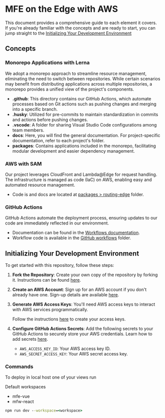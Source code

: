 # MFE on the Edge with AWS

This document provides a comprehensive guide to each element it covers. If you're already familiar with the concepts and are ready to start, you can jump straight to the [Initializing Your Development Environment](#initializing-your-development-environment)

## Concepts

### Monorepo Applications with Lerna

We adopt a monorepo approach to streamline resource management, eliminating the need to switch between repositories. While certain scenarios may benefit from distributing applications across multiple repositories, a monorepo provides a unified view of the project's components.

- **.github**: This directory contains our GitHub Actions, which automate processes based on Git actions such as pushing changes and merging into a specific branch.
- **.husky**: Utilized for pre-commits to maintain standardization in commits and actions before pushing changes.
- **.vscode**: A folder for sharing Visual Studio Code configurations among team members.
- **docs**: Here, you will find the general documentation. For project-specific documentation, refer to each project's folder.
- **packages**: Contains applications included in the monorepo, facilitating modular development and easier dependency management.

### AWS with SAM

Our project leverages CloudFront and Lambda@Edge for request handling. The infrastructure is managed as code (IaC) on AWS, enabling easy and automated resource management.

- Code is and docs are located at [packages > routing-edge](../packages/routing-edge) folder.

### GitHub Actions

GitHub Actions automate the deployment process, ensuring updates to our code are immediately reflected in our environment.

- Documentation can be found in the [Workflows documentation](./workflows/README.md).
- Workflow code is available in the [GitHub workflows](../.github/workflows) folder.

## Initializing Your Development Environment

To get started with this repository, follow these steps:

1. **Fork the Repository**: Create your own copy of the repository by forking it. Instructions can be found [here](https://docs.github.com/en/pull-requests/collaborating-with-pull-requests/working-with-forks/fork-a-repo).
2. **Create an AWS Account**: Sign up for an AWS account if you don't already have one. Sign-up details are available [here](https://aws.amazon.com/free/?gclid=CjwKCAjwtqmwBhBVEiwAL-WAYWB5ZM2xRdHOJZ_cqYo4090Mtbbo3fj4f2iRbhin4mQkiR1Gbos3XhoCHRIQAvD_BwE&trk=1b5e0cad-6939-407d-b265-d513ac796285&sc_channel=ps&ef_id=CjwKCAjwtqmwBhBVEiwAL-WAYWB5ZM2xRdHOJZ_cqYo4090Mtbbo3fj4f2iRbhin4mQkiR1Gbos3XhoCHRIQAvD_BwE:G:s&s_kwcid=AL!4422!3!647999789241!p!!g!!amazon%20aws!19685311604!143348651902&all-free-tier.sort-by=item.additionalFields.SortRank&all-free-tier.sort-order=asc&awsf.Free%20Tier%20Types=*all&awsf.Free%20Tier%20Categories=*all).
3. **Generate AWS Access Keys**: You'll need AWS access keys to interact with AWS services programmatically. 

   Follow the instructions [here](https://docs.aws.amazon.com/keyspaces/latest/devguide/access.credentials.html) to create your access keys.

4. **Configure GitHub Actions Secrets**: Add the following secrets to your GitHub Actions to securely store your AWS credentials. Learn how to add secrets [here](https://docs.github.com/en/actions/security-guides/using-secrets-in-github-actions).
   - `AWS_ACCESS_KEY_ID`: Your AWS access key ID.
   - `AWS_SECRET_ACCESS_KEY`: Your AWS secret access key.

### Commands

To deploy in local host one of your views run 

Default workspaces

* mfe-vue
* mfw-react

```cmd
npm run dev --workspace=<workspace>
```